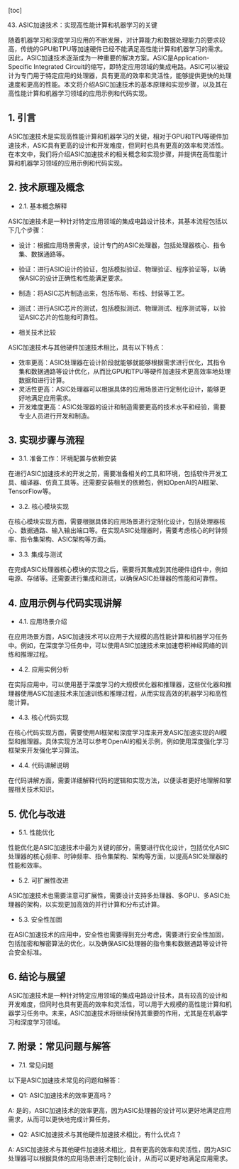 
[toc]                    
                
                
43. ASIC加速技术：实现高性能计算和机器学习的关键

随着机器学习和深度学习应用的不断发展，对计算能力和数据处理能力的要求较高，传统的GPU和TPU等加速硬件已经不能满足高性能计算和机器学习的需求。因此，ASIC加速技术逐渐成为一种重要的解决方案。ASIC是Application-Specific Integrated Circuit的缩写，即特定应用领域的集成电路。ASIC可以被设计为专门用于特定应用的处理器，具有更高的效率和灵活性，能够提供更快的处理速度和更高的性能。本文将介绍ASIC加速技术的基本原理和实现步骤，以及其在高性能计算和机器学习领域的应用示例和代码实现。

## 1. 引言

ASIC加速技术是实现高性能计算和机器学习的关键，相对于GPU和TPU等硬件加速技术，ASIC具有更高的设计和开发难度，但同时也具有更高的效率和灵活性。在本文中，我们将介绍ASIC加速技术的相关概念和实现步骤，并提供在高性能计算和机器学习领域的应用示例和代码实现。

## 2. 技术原理及概念

- 2.1. 基本概念解释

ASIC加速技术是一种针对特定应用领域的集成电路设计技术，其基本流程包括以下几个步骤：

- 设计：根据应用场景需求，设计专门的ASIC处理器，包括处理器核心、指令集、数据通路等。
- 验证：进行ASIC设计的验证，包括模拟验证、物理验证、程序验证等，以确保ASIC的设计正确性和性能满足要求。
- 制造：将ASIC芯片制造出来，包括布局、布线、封装等工艺。
- 测试：进行ASIC芯片的测试，包括模拟测试、物理测试、程序测试等，以验证ASIC芯片的性能和可靠性。

- 相关技术比较

ASIC加速技术与其他硬件加速技术相比，具有以下特点：

- 效率更高：ASIC处理器在设计阶段就能够就能够根据需求进行优化，其指令集和数据通路等设计优化，从而比GPU和TPU等硬件加速技术更高效率地处理数据和进行计算。
- 灵活性更高：ASIC处理器可以根据具体的应用场景进行定制化设计，能够更好地满足应用需求。
- 开发难度更高：ASIC处理器的设计和制造需要更高的技术水平和经验，需要专业人员进行开发和制造。

## 3. 实现步骤与流程

- 3.1. 准备工作：环境配置与依赖安装

在进行ASIC加速技术的开发之前，需要准备相关的工具和环境，包括软件开发工具、编译器、仿真工具等。还需要安装相关的依赖包，例如OpenAI的AI框架、TensorFlow等。

- 3.2. 核心模块实现

在核心模块实现方面，需要根据具体的应用场景进行定制化设计，包括处理器核心、数据通路、输入输出端口等。在实现ASIC处理器时，需要考虑核心的时钟频率、指令集架构、ASIC架构等方面。

- 3.3. 集成与测试

在完成ASIC处理器核心模块的实现之后，需要将其集成到其他硬件组件中，例如电源、存储等。还需要进行集成和测试，以确保ASIC处理器的性能和可靠性。

## 4. 应用示例与代码实现讲解

- 4.1. 应用场景介绍

在应用场景方面，ASIC加速技术可以应用于大规模的高性能计算和机器学习任务中。例如，在深度学习任务中，可以使用ASIC加速技术来加速卷积神经网络的训练和推理过程。

- 4.2. 应用实例分析

在实际应用中，可以使用基于深度学习的大规模优化器和推理器，这些优化器和推理器使用ASIC加速技术来加速训练和推理过程，从而实现高效的机器学习和高性能计算。

- 4.3. 核心代码实现

在核心代码实现方面，需要使用AI框架和深度学习库来开发ASIC加速实现的AI模型和推理器。具体实现方法可以参考OpenAI的相关示例，例如使用深度强化学习框架来开发强化学习算法。

- 4.4. 代码讲解说明

在代码讲解方面，需要详细解释代码的逻辑和实现方法，以便读者更好地理解和掌握相关技术知识。

## 5. 优化与改进

- 5.1. 性能优化

性能优化是ASIC加速技术中最为关键的部分，需要进行优化设计，包括优化ASIC处理器的核心频率、时钟频率、指令集架构、架构等方面，以提高ASIC处理器的性能和效率。

- 5.2. 可扩展性改进

ASIC加速技术也需要注意可扩展性，需要设计支持多处理器、多GPU、多ASIC处理器的架构，以实现更加高效的并行计算和分布式计算。

- 5.3. 安全性加固

在ASIC加速技术的应用中，安全性也需要得到充分考虑，需要进行安全性加固，包括加密和解密算法的优化，以及确保ASIC处理器的指令集和数据通路等设计符合安全标准。

## 6. 结论与展望

ASIC加速技术是一种针对特定应用领域的集成电路设计技术，具有较高的设计和开发难度，但同时也具有更高的效率和灵活性，可以用于大规模的高性能计算和机器学习任务中。未来，ASIC加速技术将继续保持其重要的作用，尤其是在机器学习和深度学习领域。

## 7. 附录：常见问题与解答

- 7.1. 常见问题

以下是ASIC加速技术常见的问题和解答：

- Q1: ASIC加速技术的效率更高吗？

A: 是的，ASIC加速技术的效率更高，因为ASIC处理器的设计可以更好地满足应用需求，从而可以更快地完成计算任务。

- Q2: ASIC加速技术与其他硬件加速技术相比，有什么优点？

A: ASIC加速技术与其他硬件加速技术相比，具有更高的效率和灵活性，因为ASIC处理器可以根据具体的应用场景进行定制化设计，从而可以更好地满足应用需求。

